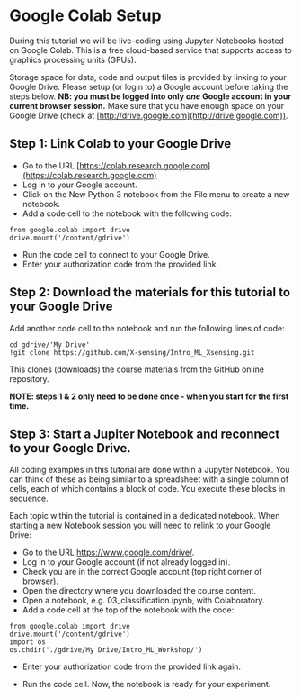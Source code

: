 # Google Colab Setup

During this tutorial we will be live-coding using Jupyter Notebooks
hosted on Google Colab. This is a free cloud-based service that
supports access to graphics processing units (GPUs).

Storage space for data, code and output files is provided by linking
to your Google Drive. Please setup (or login to) a Google account
before taking the steps below. **NB: you must be logged into only
*one* Google account in your current browser session.** Make sure that
you have enough space on your Google Drive (check at
[http://drive.google.com](http://drive.google.com)).

## Step 1: Link Colab to your Google Drive

 * Go to the URL [https://colab.research.google.com](https://colab.research.google.com)
 * Log in to your Google account. 
 * Click on the New Python 3 notebook from the File menu to create a new notebook.
 * Add a code cell to the notebook with the following code:

```
from google.colab import drive
drive.mount('/content/gdrive')
```

 * Run the code cell to connect to your Google Drive.
 * Enter your authorization code from the provided link.

## Step 2: Download the materials for this tutorial to your Google Drive

Add another code cell to the notebook and run the following lines of code:

```
cd gdrive/'My Drive'
!git clone https://github.com/X-sensing/Intro_ML_Xsensing.git
```

This clones (downloads) the course materials from the GitHub online
repository.


**NOTE: steps 1 & 2 only need to be done once - when you start for the first
time.**

## Step 3: Start a Jupiter Notebook and reconnect to your Google Drive.

All coding examples in this tutorial are done within a Jupyter
Notebook. You can think of these as being similar to a spreadsheet
with a single column of cells, each of which contains a block of
code. You execute these blocks in sequence.

Each topic within the tutorial is contained in a dedicated
notebook. When starting a new Notebook session you will need to relink
to your Google Drive:

 * Go to the URL https://www.google.com/drive/.
 * Log in to your Google account (if not already logged in).
 * Check you are in the correct Google account (top right corner of browser).
 * Open the directory where you downloaded the course content.
 * Open a notebook, e.g. 03_classification.ipynb, with Colaboratory.
 * Add a code cell at the top of the notebook with the code:
```
from google.colab import drive
drive.mount('/content/gdrive')
import os
os.chdir('./gdrive/My Drive/Intro_ML_Workshop/')
```
 * Enter your authorization code from the provided link again.

 * Run the code cell. Now, the notebook is ready for your experiment.

